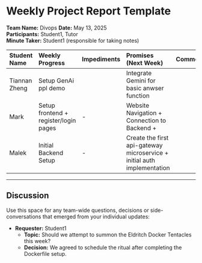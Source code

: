 # Weekly Project Report Template

**Team Name:** Divops
**Date:** May 13, 2025  
**Participants:** Student1, Tutor  
**Minute Taker:** Student1 (responsible for taking notes)

| Student Name | Weekly Progress | Impediments | Promises (Next Week) | Comments |
| :----------- | :-------------- | :---------- | :------------------- | :------- |
| Tiannan Zheng     |      Setup GenAi ppl demo           |     |         Integrate Gemini for basic anwser function            |      
| Mark     | Setup frontend + register/login pages | - |  Website Navigation + Connection to Backend +  |          |
| Malek     | Initial Backend Setup   |   -          |   Create the first api-gateway microservice + initial auth implementation  |          |

---

## Discussion

Use this space for any team-wide questions, decisions or side-conversations that emerged from your individual updates:

* **Requester:** Student1
  * **Topic:** Should we attempt to summon the Eldritch Docker Tentacles this week?
  * **Decision:** We agreed to schedule the ritual after completing the Dockerfile setup.

<!-- Add more discussion points as needed -->
